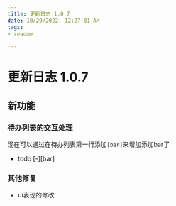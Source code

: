 ```yaml
---
title: 更新日志 1.0.7
date: 10/29/2022, 12:27:01 AM
tags:
- readme

---
```


# 更新日志 1.0.7 



## 新功能


### 待办列表的交互处理

现在可以通过在待办列表第一行添加`[bar]`来增加添加bar了

- todo [-][bar]


### 其他修复

- ui表现的修改




